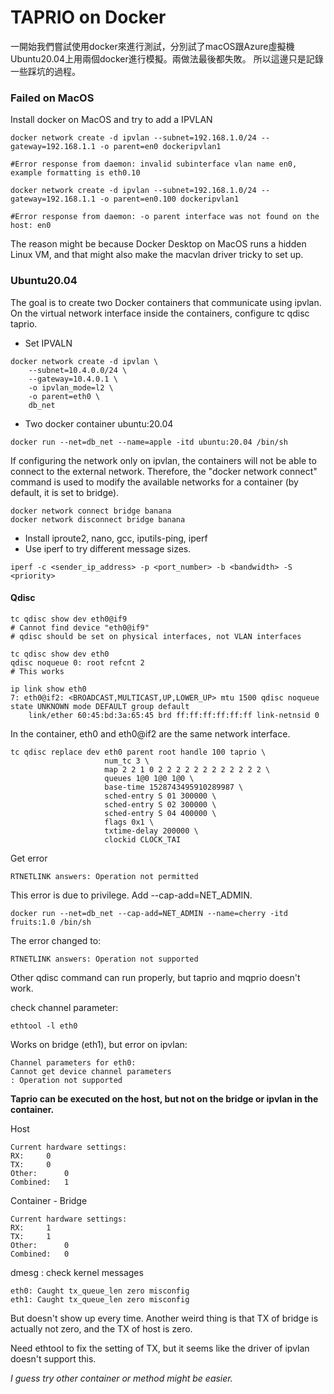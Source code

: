 # TAPRIO on Docker
一開始我們嘗試使用docker來進行測試，分別試了macOS跟Azure虛擬機Ubuntu20.04上用兩個docker進行模擬。兩做法最後都失敗。
所以這邊只是記錄一些踩坑的過程。
### Failed on MacOS
Install docker on MacOS and try to add a IPVLAN
```
docker network create -d ipvlan --subnet=192.168.1.0/24 --gateway=192.168.1.1 -o parent=en0 dockeripvlan1

#Error response from daemon: invalid subinterface vlan name en0, example formatting is eth0.10
```
```
docker network create -d ipvlan --subnet=192.168.1.0/24 --gateway=192.168.1.1 -o parent=en0.100 dockeripvlan1

#Error response from daemon: -o parent interface was not found on the host: en0
```
The reason might be because Docker Desktop on MacOS runs a hidden Linux VM, and that might also make the macvlan driver tricky to set up. 

### Ubuntu20.04
The goal is to create two Docker containers that communicate using ipvlan. On the virtual network interface inside the containers, configure tc qdisc taprio.
- Set IPVALN
```
docker network create -d ipvlan \
    --subnet=10.4.0.0/24 \
    --gateway=10.4.0.1 \
    -o ipvlan_mode=l2 \
    -o parent=eth0 \
    db_net

```
- Two docker container ubuntu:20.04
```
docker run --net=db_net --name=apple -itd ubuntu:20.04 /bin/sh
```
If configuring the network only on ipvlan, the containers will not be able to connect to the external network. Therefore, the "docker network connect" command is used to modify the available networks for a container (by default, it is set to bridge).
```
docker network connect bridge banana
docker network disconnect bridge banana
```
- Install iproute2, nano, gcc, iputils-ping, iperf
- Use iperf to try different message sizes.
```
iperf -c <sender_ip_address> -p <port_number> -b <bandwidth> -S <priority>
```

#### Qdisc

```
tc qdisc show dev eth0@if9
# Cannot find device "eth0@if9"
# qdisc should be set on physical interfaces, not VLAN interfaces

tc qdisc show dev eth0    
qdisc noqueue 0: root refcnt 2
# This works
```
```
ip link show eth0
7: eth0@if2: <BROADCAST,MULTICAST,UP,LOWER_UP> mtu 1500 qdisc noqueue state UNKNOWN mode DEFAULT group default 
    link/ether 60:45:bd:3a:65:45 brd ff:ff:ff:ff:ff:ff link-netnsid 0
```
In the container, eth0 and eth0@if2 are the same network interface.
```
tc qdisc replace dev eth0 parent root handle 100 taprio \
                     num_tc 3 \
                     map 2 2 1 0 2 2 2 2 2 2 2 2 2 2 2 2 \
                     queues 1@0 1@0 1@0 \
                     base-time 1528743495910289987 \
                     sched-entry S 01 300000 \
                     sched-entry S 02 300000 \
                     sched-entry S 04 400000 \
                     flags 0x1 \
                     txtime-delay 200000 \
                     clockid CLOCK_TAI
```
Get error 
```
RTNETLINK answers: Operation not permitted
```
This error is due to privilege. Add --cap-add=NET_ADMIN.

```
docker run --net=db_net --cap-add=NET_ADMIN --name=cherry -itd fruits:1.0 /bin/sh
```
The error changed to:
```
RTNETLINK answers: Operation not supported
```
Other qdisc command can run properly, but taprio and mqprio doesn't work.


check channel parameter:
```
ethtool -l eth0 
```
Works on bridge (eth1), but error on ipvlan:
```
Channel parameters for eth0:
Cannot get device channel parameters
: Operation not supported
```
**Taprio can be executed on the host, but not on the bridge or ipvlan in the container.**

Host
```
Current hardware settings:
RX:		0
TX:		0
Other:		0
Combined:	1
```
Container - Bridge
```
Current hardware settings:
RX:		1
TX:		1
Other:		0
Combined:	0
```
dmesg : check kernel messages
```
eth0: Caught tx_queue_len zero misconfig
eth1: Caught tx_queue_len zero misconfig
```
But doesn't show up every time.
Another weird thing is that TX of bridge is actually not zero, and the TX of host is zero.

Need ethtool to fix the setting of TX, but it seems like the driver of ipvlan doesn't support this.

*I guess try other container or method might be easier.*

